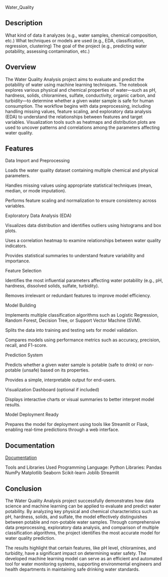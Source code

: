 Water_Quality 






## Description 
What kind of data it analyzes (e.g., water samples, chemical composition, etc.) What techniques or models are used (e.g., EDA, classification, regression, clustering) The goal of the project (e.g., predicting water potability, assessing contamination, etc.)
## Overview
The Water Quality Analysis project aims to evaluate and predict the potability of water using machine learning techniques. The notebook explores various physical and chemical properties of water—such as pH, hardness, solids, chloramines, sulfate, conductivity, organic carbon, and turbidity—to determine whether a given water sample is safe for human consumption. The workflow begins with data preprocessing, including handling missing values, feature scaling, and exploratory data analysis (EDA) to understand the relationships between features and target variables. Visualization tools such as heatmaps and distribution plots are used to uncover patterns and correlations among the parameters affecting water quality.
## Features
Data Import and Preprocessing

Loads the water quality dataset containing multiple chemical and physical parameters.

Handles missing values using appropriate statistical techniques (mean, median, or mode imputation).

Performs feature scaling and normalization to ensure consistency across variables.

Exploratory Data Analysis (EDA)

Visualizes data distribution and identifies outliers using histograms and box plots.

Uses a correlation heatmap to examine relationships between water quality indicators.

Provides statistical summaries to understand feature variability and importance.

Feature Selection

Identifies the most influential parameters affecting water potability (e.g., pH, hardness, dissolved solids, sulfate, turbidity).

Removes irrelevant or redundant features to improve model efficiency.

Model Building

Implements multiple classification algorithms such as Logistic Regression, Random Forest, Decision Tree, or Support Vector Machine (SVM).

Splits the data into training and testing sets for model validation.

Compares models using performance metrics such as accuracy, precision, recall, and F1-score.

Prediction System

Predicts whether a given water sample is potable (safe to drink) or non-potable (unsafe) based on its properties.

Provides a simple, interpretable output for end-users.

Visualization Dashboard (optional if included)

Displays interactive charts or visual summaries to better interpret model results.

Model Deployment Ready

Prepares the model for deployment using tools like Streamlit or Flask, enabling real-time predictions through a web interface.


## Documentation

[Documentation](https://linktodocumentation)

Tools and Libraries Used
Programming Language: Python
Libraries: 
Pandas 
NumPy
Matplotlib
Seaborn
Scikit-learn
Joblib
Streamlit 
## Conclusion 
The Water Quality Analysis project successfully demonstrates how data science and machine learning can be applied to evaluate and predict water potability. By analyzing key physical and chemical characteristics such as pH, hardness, solids, and sulfate, the model effectively distinguishes between potable and non-potable water samples. Through comprehensive data preprocessing, exploratory data analysis, and comparison of multiple classification algorithms, the project identifies the most accurate model for water quality prediction.

The results highlight that certain features, like pH level, chloramines, and turbidity, have a significant impact on determining water safety. The developed machine learning model can serve as an efficient and automated tool for water monitoring systems, supporting environmental engineers and health departments in maintaining safe drinking water standards.